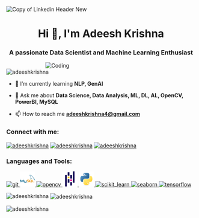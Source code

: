![Copy of Linkedin Header New](https://github.com/user-attachments/assets/cbc88a4e-ecd2-42c3-95a0-2e2d4bb68f1a)
<h1 align="center">Hi 👋, I'm Adeesh Krishna</h1>
<h3 align="center">A passionate Data Scientist and Machine Learning Enthusiast</h3>
<img align="right" alt="Coding" width="400" src="https://cdn.dribbble.com/users/1162077/screenshots/3848914/programmer.gif">

<p align="left"> <img src="https://komarev.com/ghpvc/?username=adeeshkrishna&label=Profile%20views&color=0e75b6&style=flat" alt="adeeshkrishna" /> </p>

- 🌱 I’m currently learning **NLP, GenAI**

- 💬 Ask me about **Data Science, Data Analysis, ML, DL, AL, OpenCV, PowerBI, MySQL**

- 📫 How to reach me **adeeshkrishna4@gmail.com**

<h3 align="left">Connect with me:</h3>
<p align="left">
<a href="https://linkedin.com/in/adeeshkrishna" target="blank"><img align="center" src="https://raw.githubusercontent.com/rahuldkjain/github-profile-readme-generator/master/src/images/icons/Social/linked-in-alt.svg" alt="adeeshkrishna" height="30" width="40" /></a>
<a href="https://www.hackerrank.com/adeeshkrishna" target="blank"><img align="center" src="https://raw.githubusercontent.com/rahuldkjain/github-profile-readme-generator/master/src/images/icons/Social/hackerrank.svg" alt="adeeshkrishna" height="30" width="40" /></a>
<a href="https://www.leetcode.com/adeeshkrishna" target="blank"><img align="center" src="https://raw.githubusercontent.com/rahuldkjain/github-profile-readme-generator/master/src/images/icons/Social/leet-code.svg" alt="adeeshkrishna" height="30" width="40" /></a>
</p>

<h3 align="left">Languages and Tools:</h3>
<p align="left"> <a href="https://git-scm.com/" target="_blank" rel="noreferrer"> <img src="https://www.vectorlogo.zone/logos/git-scm/git-scm-icon.svg" alt="git" width="40" height="40"/> </a> <a href="https://www.mysql.com/" target="_blank" rel="noreferrer"> <img src="https://raw.githubusercontent.com/devicons/devicon/master/icons/mysql/mysql-original-wordmark.svg" alt="mysql" width="40" height="40"/> </a> <a href="https://opencv.org/" target="_blank" rel="noreferrer"> <img src="https://www.vectorlogo.zone/logos/opencv/opencv-icon.svg" alt="opencv" width="40" height="40"/> </a> <a href="https://pandas.pydata.org/" target="_blank" rel="noreferrer"> <img src="https://raw.githubusercontent.com/devicons/devicon/2ae2a900d2f041da66e950e4d48052658d850630/icons/pandas/pandas-original.svg" alt="pandas" width="40" height="40"/> </a> <a href="https://www.python.org" target="_blank" rel="noreferrer"> <img src="https://raw.githubusercontent.com/devicons/devicon/master/icons/python/python-original.svg" alt="python" width="40" height="40"/> </a> <a href="https://scikit-learn.org/" target="_blank" rel="noreferrer"> <img src="https://upload.wikimedia.org/wikipedia/commons/0/05/Scikit_learn_logo_small.svg" alt="scikit_learn" width="40" height="40"/> </a> <a href="https://seaborn.pydata.org/" target="_blank" rel="noreferrer"> <img src="https://seaborn.pydata.org/_images/logo-mark-lightbg.svg" alt="seaborn" width="40" height="40"/> </a> <a href="https://www.tensorflow.org" target="_blank" rel="noreferrer"> <img src="https://www.vectorlogo.zone/logos/tensorflow/tensorflow-icon.svg" alt="tensorflow" width="40" height="40"/> </a> </p>

<p><img align="left" src="https://github-readme-stats.vercel.app/api/top-langs?username=adeeshkrishna&show_icons=true&locale=en&layout=compact" alt="adeeshkrishna" /></p>

<p>&nbsp;<img align="center" src="https://github-readme-stats.vercel.app/api?username=adeeshkrishna&show_icons=true&locale=en" alt="adeeshkrishna" /></p>

<p><img align="center" src="https://github-readme-streak-stats.herokuapp.com/?user=adeeshkrishna&" alt="adeeshkrishna" /></p>
